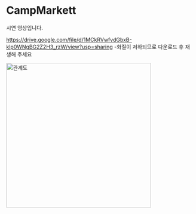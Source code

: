 # CampMarkett
 
시연 영상입니다.

https://drive.google.com/file/d/1MCkRVwfvdGbxB-klp0WNgBG2Z2H3_rzW/view?usp=sharing
-화질이 저하되므로 다운로드 후 재생해 주세요

<img width="387" alt="관계도" src="https://user-images.githubusercontent.com/25758530/177303549-b438ab51-fc50-4ebc-b4fe-63f751af72f7.PNG">
